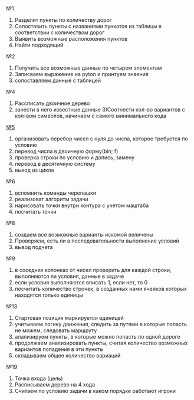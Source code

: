 №1 
  1) Разделит пункты по количеству дорог
  2) Сопоставить пункты с названиями пункатов из таблицы в соответствии с количеством дорог
  3) Выявить возможные расположения пунктов
  4) Найти подходящий



№2

  1) Получить все возможные данные по четырем элементам
  2) Записваем выражение на pyton и принтуем знаения
  3) сопоставляем данные с таблицей


№4

  1) Рассписать двоичное дерево
  2) занести в него известные данные
  3)Соотнести кол-во вариантов с кол-вом символов, начинаем с самого минимального кода
  
  
[№5](https://github.com/Shhamann/11/blob/main/2polygodie/%D1%80%D0%B5%D1%88%D0%B5%D0%BD%D0%B8%D0%B5%20%D0%B7%D0%B0%D0%B4%D0%B0%D1%87/5)

  1) организовать перебор чисел с нуля до числа, которое требуется по условию
  2) перевод числа в двоичную форму(bin; f)
  3) проверка строки по условию и допись, замену
  4) перевод в десятичную систему
  5) выход из цикла


№6

  1) вспомнить команды черепашки
  2) реализоват алгоритм задачи
  3) нарисовать точки внутри контура с учетом маштаба
  4) посчитать точки


№8

  1) создаем все возможные варианты искомой величены
  2) Проверяем, есть ли в последовательности выполнение условий
  3) вывод подчета


№9


  1) в соседних колонках от чисел проверить для каждой строки, выполняются ли условия, данные в задаче
  2) если условия выполняются вписать 1, если нет, то 0
  3) посчитать количество строчек, в созданных нами ячейков которых находятся только единицы



№13

  1) Стартовая позиция маркируется единицей
  2) учитываем логику движения, следить за путями в которые попасть не можем, следовать маршруту
  3) алализируем пункты, в которые можно попасть по одной дороге
  4) продолжаем анализировать пункты, считая количество возможных вариантов попадения в эти пункты
  5) складываем общее количество вариаций 


№19

  1) Точка входа (цель) 
  2) Расписываем дерево на 4 хода
  3) Считаем по условию задачи в каком порядке работают игроки
